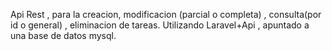 Api Rest , para la creacion, modificacion (parcial o completa) , consulta(por id o general) , eliminacion de tareas.
Utilizando Laravel+Api , apuntado a una base de datos mysql.